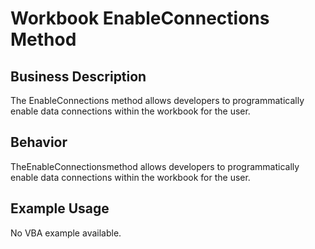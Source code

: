 # Workbook EnableConnections Method

## Business Description
The EnableConnections method allows developers to programmatically enable data connections within the workbook for the user.

## Behavior
TheEnableConnectionsmethod allows developers to programmatically enable data connections within the workbook for the user.

## Example Usage
No VBA example available.